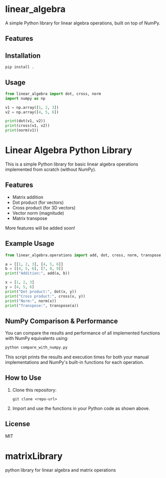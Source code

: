 # linear_algebra

A simple Python library for linear algebra operations, built on top of NumPy.

## Features

## Installation
```
pip install .
```

## Usage
```python
from linear_algebra import dot, cross, norm
import numpy as np

v1 = np.array([1, 2, 3])
v2 = np.array([4, 5, 6])

print(dot(v1, v2))
print(cross(v1, v2))
print(norm(v1))
```
# Linear Algebra Python Library

This is a simple Python library for basic linear algebra operations implemented from scratch (without NumPy).

## Features
- Matrix addition
- Dot product (for vectors)
- Cross product (for 3D vectors)
- Vector norm (magnitude)
- Matrix transpose

More features will be added soon!

## Example Usage
```python
from linear_algebra.operations import add, dot, cross, norm, transpose

a = [[1, 2, 3], [4, 5, 6]]
b = [[4, 5, 6], [7, 8, 9]]
print("Addition:", add(a, b))

x = [1, 2, 3]
y = [4, 5, 6]
print("Dot product:", dot(x, y))
print("Cross product:", cross(x, y))
print("Norm:", norm(x))
print("Transpose:", transpose(a))
```

## NumPy Comparison & Performance

You can compare the results and performance of all implemented functions with NumPy equivalents using:

```bash
python compare_with_numpy.py
```

This script prints the results and execution times for both your manual implementations and NumPy's built-in functions for each operation.
## How to Use
1. Clone this repository:
   ```
   git clone <repo-url>
   ```
2. Import and use the functions in your Python code as shown above.

## License
MIT

# matrixLibrary
python library for linear algebra and matrix operations
